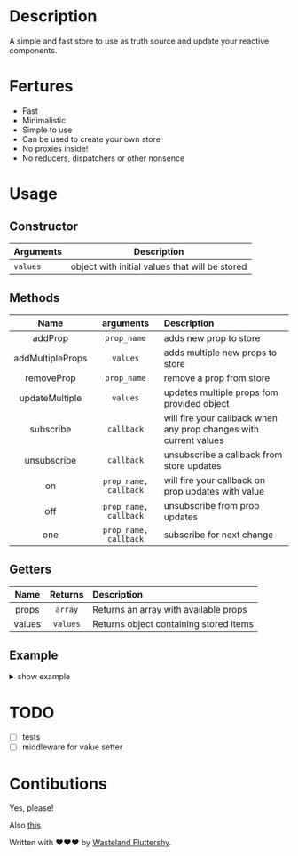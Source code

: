 Description
===
A simple and fast store to use as truth source and update your reactive components.

Fertures
===
* Fast
* Minimalistic
* Simple to use
* Can be used to create your own store
* No proxies inside!
* No reducers, dispatchers or other nonsence

Usage
===

## Constructor
| Arguments | Description |
| --------- | ----------- |
| `values`  | object with initial values that will be stored |

## Methods
| Name | arguments | Description |
| :--: | :-------: | :---------- |
| addProp | `prop_name` | adds new prop to store |
| addMultipleProps | `values` | adds multiple new props to store |
| removeProp | `prop_name` | remove a prop from store |
| updateMultiple | `values` | updates multiple props fom provided object |
| subscribe | `callback` | will fire your callback when any prop changes with current values |
| unsubscribe | `callback` | unsubscribe a callback from store updates |
| on | `prop_name, callback` | will fire your callback on prop updates with value |
| off | `prop_name, callback` | unsubscribe from prop updates |
| one | `prop_name, callback` | subscribe for next change |

## Getters
| Name | Returns | Description |
| :--: | :-----: | :---------- |
| props | `array` | Returns an array with available props |
| values | `values` | Returns object containing stored items |

## Example
<details>
<summary>show example</summary>

```js
import Store from 'jstor'

// Create initial state
initialValues = {
    userName: 'Yosi',
    age: 32
}

// Create your store
const myStore = new Store(initialValues)

// See what props you have in store
console.log(myStore.props)
// ["userName", "age"]

// Get all values
console.log(myStore.values)

// Create a subscriber to handle all store events
function subscriber(newState){
    console.log(newState)
}

// Supscribe to all store events
myStore.subscribe(subscriber)
// will call subscriber with curent values

// Unsubscribe
myStore.unsubscribe(subscriber)

// Subscribe for a specific prop update
function onAgeChange(age){
    console.log(`user age changed to: ${age}`)
}
// Subscribe for prop updates
myStore.on('age', onAgeChange)

// Unsubscribe from prop updates
myStore.off('age', onAgeChange)

// Subscribe for one next update
// Will fire only once when the prop changes
myStore.one('age', onAgeChange)

// Get store values
let { userName, age } = myStore

// Set a value
myStore.age = 23

// Set multiple values
myStore.updateMultiple({
    age:24,
    userName: 'Elizabeth'
})
```
</details>

TODO
===
- [ ] tests
- [ ] middleware for value setter

Contibutions
===
Yes, please!

Also [this](https://git-scm.com/book/en/v2/GitHub-Contributing-to-a-Project)

Written with ❤❤❤ by [Wasteland Fluttershy](https://github.com/ingvardm).